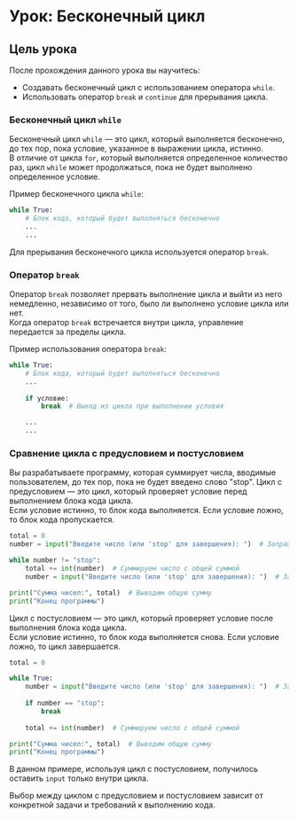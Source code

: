 # Урок: Бесконечный цикл 

## Цель урока
После прохождения данного урока вы научитесь:
- Создавать бесконечный цикл с использованием оператора `while`.
- Использовать оператор `break` и `continue` для прерывания цикла.

### Бесконечный цикл `while`
Бесконечный цикл `while` — это цикл, который выполняется бесконечно, до тех пор, пока условие, указанное в выражении цикла, истинно.  
В отличие от цикла `for`, который выполняется определенное количество раз, цикл `while` может продолжаться, пока не будет выполнено определенное условие.

Пример бесконечного цикла `while`:
```python
while True:
    # Блок кода, который будет выполняться бесконечно
    ...
    ...
```

Для прерывания бесконечного цикла используется оператор `break`.

### Оператор `break`
Оператор `break` позволяет прервать выполнение цикла и выйти из него немедленно, независимо от того, было ли выполнено условие цикла или нет.  
Когда оператор `break` встречается внутри цикла, управление передается за пределы цикла.

Пример использования оператора `break`:
```python
while True:
    # Блок кода, который будет выполняться бесконечно
    ...
    
    if условие:
        break  # Выход из цикла при выполнении условия

    ...
    ...
```

### Сравнение цикла с предусловием и постусловием
Вы разрабатываете программу, которая суммирует числа, вводимые пользователем, до тех пор, пока не будет введено слово "stop".
Цикл с предусловием — это цикл, который проверяет условие перед выполнением блока кода цикла.  
Если условие истинно, то блок кода выполняется. Если условие ложно, то блок кода пропускается.
```python
total = 0
number = input("Введите число (или 'stop' для завершения): ")  # Запрашиваем первое число, чтобы сравнить его с условием

while number != "stop":
    total += int(number)  # Суммируем число с общей суммой
    number = input("Введите число (или 'stop' для завершения): ")  # Запрашиваем следующее число

print("Сумма чисел:", total)  # Выводим общую сумму
print("Конец программы")

```

Цикл с постусловием — это цикл, который проверяет условие после выполнения блока кода цикла.  
Если условие истинно, то блок кода выполняется снова. Если условие ложно, то цикл завершается.
```python
total = 0

while True:
    number = input("Введите число (или 'stop' для завершения): ")  # Запрашиваем первое следующее числа в цикле
    
    if number == "stop":
        break
    
    total += int(number)  # Суммируем число с общей суммой

print("Сумма чисел:", total)  # Выводим общую сумму
print("Конец программы")

```
В данном примере, используя цикл с постусловием, получилось оставить `input` только внутри цикла.

Выбор между циклом с предусловием и постусловием зависит от конкретной задачи и требований к выполнению кода.
